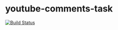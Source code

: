 # youtube-comments-task

[![Build Status](https://travis-ci.org/philbot9/youtube-comments-task.svg?branch=master)](https://travis-ci.org/philbot9/youtube-comments-task)
